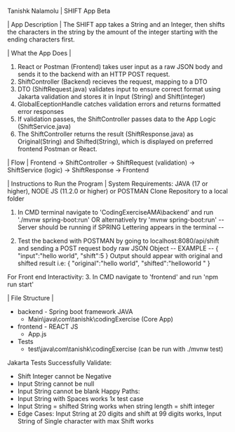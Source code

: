 Tanishk Nalamolu | SHIFT App Beta

| App Description |
The SHIFT app takes a String and an Integer, then shifts the characters in the string by the amount of the integer starting with the ending characters first.

| What the App Does |  
1. React or Postman (Frontend) takes user input as a raw JSON body and sends it to the backend with an HTTP POST request.
2. ShiftController (Backend) recieves the request, mapping to a DTO
3. DTO (ShiftRequest.java) validates input to ensure correct format using Jakarta validation and stores it in Input (String) and Shift(integer)
4. GlobalEceptionHandle catches validation errors and returns formatted error responses
5. If validation passes, the ShiftController passes data to the App Logic (ShiftService.java)
6. The ShiftController returns the result (ShiftResponse.java) as Original(String) and Shifted(String), which is displayed on preferred frontend Postman or React.

| Flow |
Frontend → ShiftController → ShiftRequest (validation) → ShiftService (logic) → ShiftResponse → Frontend

| Instructions to Run the Program | 
System Requirements: JAVA (17 or higher), NODE JS (11.2.0 or higher) or POSTMAN
Clone Repository to a local folder
1. In CMD terminal navigate to 'CodingExerciseAMA\backend' and run './mvnw spring-boot:run' OR alternatively try 'mvnw spring-boot:run'
-- Server should be running if SPRING Lettering appears in the terminal --

2. Test the backend with POSTMAN by going to localhost:8080/api/shift and sending a POST request body raw JSON Object
-- EXAMPLE --
{
"input":"hello world",
"shift":5
}
Output should appear with original and shifted result i.e:
{
"original":"hello world",
"shifted":"helloworld "
}

For Front end Interactivity: 
3. In CMD navigate to 'frontend' and run 'npm run start'

| File Structure |
- backend - Spring boot framework JAVA 
    - Main\java\com\tanishk\codingExercise (Core App)
- frontend - REACT JS
    - App.js
- Tests
    - test\java\com\tanishk\codingExercise (can be run with ./mvnw test)

Jakarta Tests Successfully Validate:
- Shift Integer cannot be Negative
- Input String cannot be null
- Input String cannot be blank
Happy Paths:
- Input String with Spaces works 1x test case  
- Input String = shifted String works when string length = shift integer  
- Edge Cases: Input String at 20 digits and shift at 99 digits works, Input String of Single character with max Shift works
